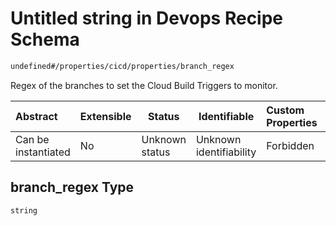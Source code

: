 # Untitled string in Devops Recipe Schema

```txt
undefined#/properties/cicd/properties/branch_regex
```

Regex of the branches to set the Cloud Build Triggers to monitor.


| Abstract            | Extensible | Status         | Identifiable            | Custom Properties | Additional Properties | Access Restrictions | Defined In                                                        |
| :------------------ | ---------- | -------------- | ----------------------- | :---------------- | --------------------- | ------------------- | ----------------------------------------------------------------- |
| Can be instantiated | No         | Unknown status | Unknown identifiability | Forbidden         | Allowed               | none                | [devops.schema.json\*](devops.schema.json "open original schema") |

## branch_regex Type

`string`

